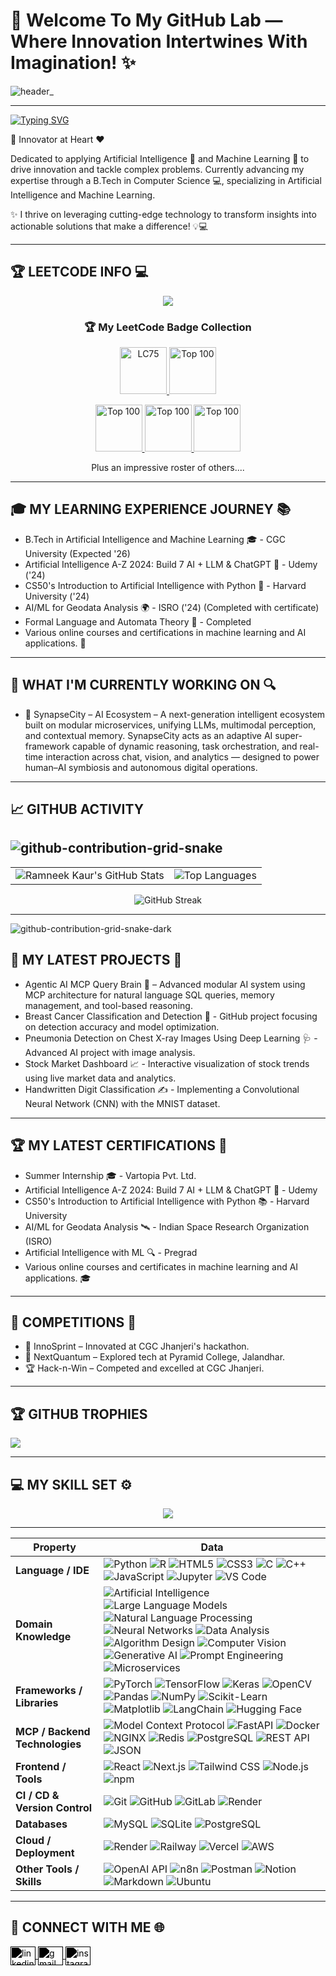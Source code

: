 ### <h1> 🌟 Welcome To My GitHub Lab — Where Innovation Intertwines With Imagination! ✨ </h1>


![header_](https://github.com/user-attachments/assets/a3869a1b-ceac-4184-9d5a-34abc80e51ac)

---
[![Typing SVG](https://readme-typing-svg.demolab.com?font=Fira+Code&duration=4500&pause=900&width=435&lines=Hi+there!+%E2%9C%A8+I+am+Ramneek+Kaur+%E2%9C%A8;Welcome+to+my+profile!+%F0%9F%92%BB;Always+learning+new+things+%F0%9F%8F%86)](https://git.io/typing-svg)

🚀 Innovator at Heart ❤️

Dedicated to applying Artificial Intelligence 🤖 and Machine Learning 🧠 to drive innovation and tackle complex problems. Currently advancing my expertise through a B.Tech in Computer Science 💻, specializing in Artificial Intelligence and Machine Learning.

✨ I thrive on leveraging cutting-edge technology to transform insights into actionable solutions that make a difference! 💡💻

---

## 🏆 LEETCODE INFO 💻

<p align="center">
  <img src="https://leetcard.jacoblin.cool/RamneekK?theme=dark">
</p> 

<h3 align="center">🏆 My LeetCode Badge Collection</h3>

<!-- LeetCode Badges Row -->
<p align="center">

  <a href="https://leetcode.com/RamneekK/" title="LeetCode 75 Challenge">
    <img src="https://assets.leetcode.com/static_assets/others/LeetCode_75.gif" width="75" height="75" alt="LC75"/>
  </a>
  <a href="https://leetcode.com/RamneekK/" title="Top 100 Liked Questions Solved">
    <img src="https://assets.leetcode.com/static_assets/others/Top_100_Liked.gif" width="75" height="75" alt="Top 100"/>
  </a>
</p>
<p align="center">
  
  <a href="https://leetcode.com/RamneekK/" title="Top 100 Liked Questions Solved">
    <img src="https://assets.leetcode.com/static_assets/others/2550.gif" width="75" height="75" alt="Top 100"/>
  </a>
  <a href="https://leetcode.com/RamneekK/" title="Top 100 Liked Questions Solved">
    <img src="https://assets.leetcode.com/static_assets/others/25100.gif" width="75" height="75" alt="Top 100"/>
  </a>
  <a href="https://leetcode.com/RamneekK/" title="Top 100 Liked Questions Solved">
    <img src="https://assets.leetcode.com/static_assets/others/200.gif" width="75" height="75" alt="Top 100"/>
  </a>
</p>

<p align="center">
Plus an impressive roster of others....
</p>
  
---

## 🎓 MY LEARNING EXPERIENCE JOURNEY 📚
- B.Tech in Artificial Intelligence and Machine Learning 🎓 - CGC University (Expected '26)
- Artificial Intelligence A-Z 2024: Build 7 AI + LLM & ChatGPT 🧠 - Udemy ('24)
- CS50's Introduction to Artificial Intelligence with Python 🍏 - Harvard University ('24)
- AI/ML for Geodata Analysis 🌍 - ISRO ('24) (Completed with certificate)
- Formal Language and Automata Theory 📖 - Completed
- Various online courses and certifications in machine learning and AI applications. 🎉
  
---


## 👷 WHAT I'M CURRENTLY WORKING ON 🔍
- 🧠 SynapseCity – AI Ecosystem – A next-generation intelligent ecosystem built on modular microservices, unifying LLMs, multimodal perception, and contextual memory. SynapseCity acts as an adaptive AI super-framework capable of dynamic reasoning, task orchestration, and real-time interaction across chat, vision, and analytics — designed to power human–AI symbiosis and autonomous digital operations.
  
---

## 📈 GITHUB ACTIVITY

![github-contribution-grid-snake](https://github.com/user-attachments/assets/529240fc-34ce-4676-ab40-970f0592ae7a)
---
<table>
  <tr>
    <td>
      <img src="https://github-readme-stats.vercel.app/api?username=Ramneek82810&show_icons=true&theme=radical" alt="Ramneek Kaur's GitHub Stats" />
    </td>
    <td>
      <img src="https://github-readme-stats.vercel.app/api/top-langs/?username=Ramneek82810&layout=normal&theme=radical" alt="Top Languages" />
    </td>
  </tr>
</table>

<p align="center">
  <img src="https://github-readme-streak-stats.herokuapp.com/?user=Ramneek82810&theme=radical" alt="GitHub Streak" />
</p>

---
![github-contribution-grid-snake-dark](https://github.com/user-attachments/assets/a922d272-39ca-47fa-9103-383b221c4ede)




## 🌱 MY LATEST PROJECTS 🚀
- Agentic AI MCP Query Brain 🤖 – Advanced modular AI system using MCP architecture for natural language SQL queries, memory management, and tool-based reasoning.
- Breast Cancer Classification and Detection 🧬 - GitHub project focusing on detection accuracy and model optimization.
- Pneumonia Detection on Chest X-ray Images Using Deep Learning 🩺 - Advanced AI project with image analysis.
- Stock Market Dashboard 📈 - Interactive visualization of stock trends using live market data and analytics.
- Handwritten Digit Classification ✍️ - Implementing a Convolutional Neural Network (CNN) with the MNIST dataset.
---

## 🏆 MY LATEST CERTIFICATIONS 📜

- Summer Internship 🎓 - Vartopia Pvt. Ltd. 
- Artificial Intelligence A-Z 2024: Build 7 AI + LLM & ChatGPT 🥇 - Udemy
- CS50's Introduction to Artificial Intelligence with Python 📚 - Harvard University
- AI/ML for Geodata Analysis 🛰 - Indian Space Research Organization (ISRO)
- Artificial Intelligence with ML 🔍 - Pregrad
- Various online courses and certificates in machine learning and AI applications. 🎓
---

## 🥇 COMPETITIONS 🎉

- 🌟 InnoSprint – Innovated at CGC Jhanjeri's hackathon.
- 🚀 NextQuantum – Explored tech at Pyramid College, Jalandhar.
- 🏆 Hack-n-Win – Competed and excelled at CGC Jhanjeri.
  
---

## 🏆 GITHUB TROPHIES
![](https://github-profile-trophy.vercel.app/?username=Ramneek82810&theme=radical&no-frame=false&no-bg=true&margin-w=4)

---

## 💻 MY SKILL SET ⚙️

<p align="center">
  <img src="https://img.shields.io/badge/TryHackMe-ramneek.kaur-0xD1.svg">
</p>

---

| **Property** | **Data** |
|--------------|----------|
| **Language / IDE** | ![Python](https://img.shields.io/badge/Python-3776AB?style=flat&logo=python&logoColor=white) ![R](https://img.shields.io/badge/R-276DC3?style=flat&logo=r) ![HTML5](https://img.shields.io/badge/HTML5-E34F26?style=flat&logo=html5&logoColor=white) ![CSS3](https://img.shields.io/badge/CSS3-1572B6?style=flat&logo=css3&logoColor=white) ![C](https://img.shields.io/badge/C-A8B9CC?style=flat&logo=c) ![C++](https://img.shields.io/badge/C++-00599C?style=flat&logo=cplusplus) ![JavaScript](https://img.shields.io/badge/JavaScript-F7DF1E?style=flat&logo=javascript&logoColor=black) ![Jupyter](https://img.shields.io/badge/Jupyter-FA743E?style=flat&logo=jupyter) ![VS Code](https://img.shields.io/badge/VS%20Code-0078D4?style=flat&logo=visual-studio-code&logoColor=white) |
| **Domain Knowledge** | ![Artificial Intelligence](https://img.shields.io/badge/Artificial%20Intelligence-065535?style=flat) ![Large Language Models](https://img.shields.io/badge/Large%20Language%20Models-065535?style=flat) ![Natural Language Processing](https://img.shields.io/badge/Natural%20Language%20Processing-065535?style=flat) ![Neural Networks](https://img.shields.io/badge/Neural%20Networks-065535?style=flat) ![Data Analysis](https://img.shields.io/badge/Data%20Analysis-065535?style=flat) ![Algorithm Design](https://img.shields.io/badge/Algorithm%20Design-065535?style=flat) ![Computer Vision](https://img.shields.io/badge/Computer%20Vision-065535?style=flat) ![Generative AI](https://img.shields.io/badge/Generative%20AI-065535?style=flat) ![Prompt Engineering](https://img.shields.io/badge/Prompt%20Engineering-065535?style=flat) ![Microservices](https://img.shields.io/badge/Microservices-065535?style=flat) |
| **Frameworks / Libraries** | ![PyTorch](https://img.shields.io/badge/PyTorch-EE4C2C?style=flat&logo=pytorch&logoColor=white) ![TensorFlow](https://img.shields.io/badge/TensorFlow-FF6F00?style=flat&logo=tensorflow&logoColor=white) ![Keras](https://img.shields.io/badge/Keras-D00000?style=flat&logo=keras&logoColor=white) ![OpenCV](https://img.shields.io/badge/OpenCV-5C3EE8?style=flat&logo=opencv) ![Pandas](https://img.shields.io/badge/Pandas-150458?style=flat&logo=pandas) ![NumPy](https://img.shields.io/badge/NumPy-013243?style=flat&logo=numpy) ![Scikit-Learn](https://img.shields.io/badge/Scikit--Learn-F7931E?style=flat&logo=scikit-learn) ![Matplotlib](https://img.shields.io/badge/Matplotlib-11557C?style=flat&logo=plotly) ![LangChain](https://img.shields.io/badge/LangChain-0A0A0A?style=flat&logoColor=white) ![Hugging Face](https://img.shields.io/badge/HuggingFace-FFD21E?style=flat&logo=huggingface&logoColor=black) |
| **MCP / Backend Technologies** | ![Model Context Protocol](https://img.shields.io/badge/MCP%20(Model%20Context%20Protocol)-20232A?style=flat&logo=openai&logoColor=white) ![FastAPI](https://img.shields.io/badge/FastAPI-009688?style=flat&logo=fastapi&logoColor=white) ![Docker](https://img.shields.io/badge/Docker-2496ED?style=flat&logo=docker&logoColor=white) ![NGINX](https://img.shields.io/badge/NGINX-009639?style=flat&logo=nginx&logoColor=white) ![Redis](https://img.shields.io/badge/Redis-DC382D?style=flat&logo=redis&logoColor=white) ![PostgreSQL](https://img.shields.io/badge/PostgreSQL-4169E1?style=flat&logo=postgresql&logoColor=white) ![REST API](https://img.shields.io/badge/REST%20API-FF6C37?style=flat&logo=fastapi&logoColor=white) ![JSON](https://img.shields.io/badge/JSON-000000?style=flat&logo=json&logoColor=white) |
| **Frontend / Tools** | ![React](https://img.shields.io/badge/React-61DAFB?style=flat&logo=react&logoColor=black) ![Next.js](https://img.shields.io/badge/Next.js-000000?style=flat&logo=next.js&logoColor=white) ![Tailwind CSS](https://img.shields.io/badge/Tailwind%20CSS-38B2AC?style=flat&logo=tailwind-css&logoColor=white) ![Node.js](https://img.shields.io/badge/Node.js-339933?style=flat&logo=node.js&logoColor=white) ![npm](https://img.shields.io/badge/npm-CB3837?style=flat&logo=npm&logoColor=white) |
| **CI / CD & Version Control** | ![Git](https://img.shields.io/badge/Git-F05032?style=flat&logo=git&logoColor=white) ![GitHub](https://img.shields.io/badge/GitHub-181717?style=flat&logo=github) ![GitLab](https://img.shields.io/badge/GitLab-FC6D26?style=flat&logo=gitlab) ![Render](https://img.shields.io/badge/Render-46E3B7?style=flat&logo=render&logoColor=black) |
| **Databases** | ![MySQL](https://img.shields.io/badge/MySQL-4479A1?style=flat&logo=mysql&logoColor=white) ![SQLite](https://img.shields.io/badge/SQLite-003B57?style=flat&logo=sqlite&logoColor=white) ![PostgreSQL](https://img.shields.io/badge/PostgreSQL-4169E1?style=flat&logo=postgresql&logoColor=white) |
| **Cloud / Deployment** | ![Render](https://img.shields.io/badge/Render-46E3B7?style=flat&logo=render&logoColor=black) ![Railway](https://img.shields.io/badge/Railway-0B0D0E?style=flat&logo=railway&logoColor=white) ![Vercel](https://img.shields.io/badge/Vercel-000000?style=flat&logo=vercel&logoColor=white) ![AWS](https://img.shields.io/badge/AWS-232F3E?style=flat&logo=amazon-aws&logoColor=white) |
| **Other Tools / Skills** | ![OpenAI API](https://img.shields.io/badge/OpenAI%20API-412991?style=flat&logo=openai&logoColor=white) ![n8n](https://img.shields.io/badge/n8n-FD5750?style=flat&logo=n8n&logoColor=white) ![Postman](https://img.shields.io/badge/Postman-FF6C37?style=flat&logo=postman&logoColor=white) ![Notion](https://img.shields.io/badge/Notion-000000?style=flat&logo=notion&logoColor=white) ![Markdown](https://img.shields.io/badge/Markdown-000000?style=flat&logo=markdown&logoColor=white) ![Ubuntu](https://img.shields.io/badge/Ubuntu-E95420?style=flat&logo=ubuntu&logoColor=white) |



---

## 🤝 CONNECT WITH ME 🌐

<p align="left">
  <a href="https://www.linkedin.com/in/ramneek-kaur-1b6a6725a/" target="blank">
    <img align="center" src="https://cdn.jsdelivr.net/npm/simple-icons@v3/icons/linkedin.svg" alt="linkedin" height="30" width="40" style="filter: brightness(100) invert(1);"/>
  </a>
  <a href="mailto:ramneek82810@gmail.com" target="blank">
    <img align="center" src="https://cdn.jsdelivr.net/npm/simple-icons@v3/icons/gmail.svg" alt="gmail" height="30" width="40" style="filter: brightness(100) invert(1);"/>
  </a>
  <a href="https://www.instagram.com/ramneek_kaur_20/" target="blank">
    <img align="center" src="https://cdn.jsdelivr.net/npm/simple-icons@v3/icons/instagram.svg" alt="instagram" height="30" width="40" style="filter: brightness(100) invert(1);"/>
  </a>
</p>
